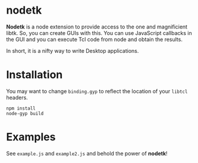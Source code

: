 # nodetk

**Nodetk** is a node extension to provide access to the one and magnificient libtk. So, you can create GUIs with this. You can use JavaScript callbacks in the GUI and you can execute Tcl code from node and obtain the results.

In short, it is a nifty way to write Desktop applications.

# Installation

You may want to change `binding.gyp` to reflect the location of your `libtcl` headers.

    npm install
    node-gyp build

# Examples

See `example.js` and `example2.js` and behold the power of **nodetk**!
